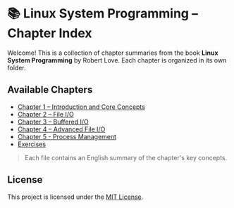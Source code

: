 # 📚 Linux System Programming – Chapter Index

Welcome! This is a collection of chapter summaries from the book **Linux System Programming** by Robert Love. Each chapter is organized in its own folder.

## Available Chapters

- [Chapter 1 – Introduction and Core Concepts](chp1/README.md)
- [Chapter 2 – File I/O](chp2/README.md)
- [Chapter 3 – Buffered I/O](chp3/README.md)
- [Chapter 4 – Advanced File I/O](chp4/README.md)
- [Chapter 5 - Process Management](chp5/README.md)
- [Exercises](exercises/README.md)

> Each file contains an English summary of the chapter's key concepts.

## License

This project is licensed under the [MIT License](./LICENSE).
